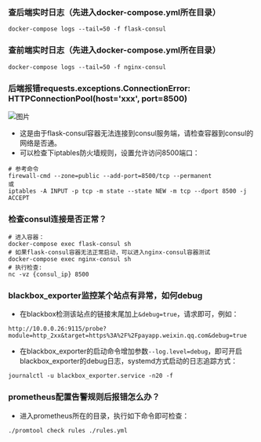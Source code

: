 ### 查后端实时日志（先进入docker-compose.yml所在目录）
```
docker-compose logs --tail=50 -f flask-consul
```
### 查前端实时日志（先进入docker-compose.yml所在目录）
```
docker-compose logs --tail=50 -f nginx-consul
```
### 后端报错requests.exceptions.ConnectionError: HTTPConnectionPool(host='xxx', port=8500)
![图片](https://user-images.githubusercontent.com/3349611/219944354-7be4c686-ff8e-4a03-8939-0fd6dedfb1b7.png)
- 这是由于flask-consul容器无法连接到consul服务端，请检查容器到consul的网络是否通。
- 可以检查下iptables防火墙规则，设置允许访问8500端口：
```
# 参考命令
firewall-cmd --zone=public --add-port=8500/tcp --permanent
或
iptables -A INPUT -p tcp -m state --state NEW -m tcp --dport 8500 -j ACCEPT
```

### 检查consul连接是否正常？
```
# 进入容器：
docker-compose exec flask-consul sh
# 如果flask-consul容器无法正常启动，可以进入nginx-consul容器测试
docker-compose exec nginx-consul sh
# 执行检查:
nc -vz {consul_ip} 8500
```
### blackbox_exporter监控某个站点有异常，如何debug
- 在blackbox检测该站点的链接末尾加上`&debug=true`，请求即可，例如：
```
http://10.0.0.26:9115/probe?module=http_2xx&target=https%3A%2F%2Fpayapp.weixin.qq.com&debug=true
```
- 在blackbox_exporter的启动命令增加参数`--log.level=debug`，即可开启blackbox_exporter的debug日志，systemd方式启动的日志追踪方式：
```
journalctl -u blackbox_exporter.service -n20 -f
```
### prometheus配置告警规则后报错怎么办？
- 进入prometheus所在的目录，执行如下命令即可检查：
```
./promtool check rules ./rules.yml 
```
